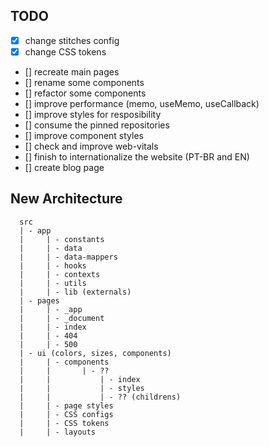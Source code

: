## TODO
- [x] change stitches config
- [x] change CSS tokens
- [] recreate main pages
- [] rename some components
- [] refactor some components
- [] improve performance (memo, useMemo, useCallback)
- [] improve styles for resposibility
- [] consume the pinned repositories
- [] improve component styles
- [] check and improve web-vitals
- [] finish to internationalize the website (PT-BR and EN)
- [] create blog page

## New Architecture

```
  src
  | - app
  |     | - constants
  |     | - data
  |     | - data-mappers
  |     | - hooks
  |     | - contexts
  |     | - utils
  |     | - lib (externals)
  | - pages
  |     | - _app
  |     | - _document
  |     | - index
  |     | - 404
  |     | - 500
  | - ui (colors, sizes, components)
  |     | - components
  |     |       | - ??
  |     |           | - index
  |     |           | - styles
  |     |           | - ?? (childrens)
  |     | - page styles
  |     | - CSS configs
  |     | - CSS tokens
  |     | - layouts
```